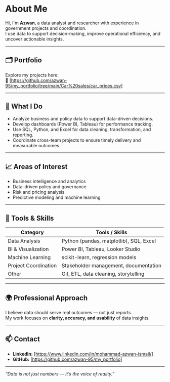 # About Me

Hi, I'm **Azwan**, a data analyst and researcher with experience in government projects and coordination.  
I use data to support decision-making, improve operational efficiency, and uncover actionable insights.

---

## 🗂 Portfolio
Explore my projects here:  
🔗 [https://github.com/azwan-95/my_portfolio/tree/main/Car%20sales/car_prices.csv]

---
## 🧠 What I Do
- Analyze business and policy data to support data-driven decisions.  
- Develop dashboards (Power BI, Tableau) for performance tracking.  
- Use SQL, Python, and Excel for data cleaning, transformation, and reporting.  
- Coordinate cross-team projects to ensure timely delivery and measurable outcomes.  

---

## 📈 Areas of Interest
- Business intelligence and analytics  
- Data-driven policy and governance  
- Risk and pricing analysis  
- Predictive modeling and machine learning  

---

## 🧩 Tools & Skills
| Category | Tools / Skills |
|-----------|----------------|
| Data Analysis | Python (pandas, matplotlib), SQL, Excel |
| BI & Visualization | Power BI, Tableau, Looker Studio |
| Machine Learning | scikit-learn, regression models |
| Project Coordination | Stakeholder management, documentation |
| Other | Git, ETL, data cleaning, storytelling |

---

## 🌍 Professional Approach
I believe data should serve real outcomes — not just reports.  
My work focuses on **clarity, accuracy, and usability** of data insights.

---

## 📫 Contact
- **LinkedIn:** [https://www.linkedin.com/in/mohammad-azwan-ismail/]  
- **GitHub:** [https://github.com/azwan-95/my_portfolio]

---

*“Data is not just numbers — it’s the voice of reality.”*
